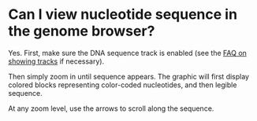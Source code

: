 # Can I view nucleotide sequence in the genome browser?
<!-- pombase_categories: Genome browser,Tools and resources -->

Yes. First, make sure the DNA sequence track is enabled
(see the [FAQ on showing tracks](/faq/how-can-i-show-or-hide-tracks-genome-browser)
if necessary).

Then simply zoom in until sequence appears. The graphic will first
display colored blocks representing color-coded nucleotides, and then
legible sequence.

At any zoom level, use the arrows to scroll along the sequence.

